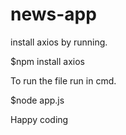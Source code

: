 # news-app
install axios by running.

$npm install axios

To run the file run  in cmd.

$node app.js

Happy coding

